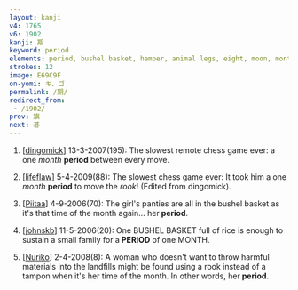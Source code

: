 ```yaml
---
layout: kanji
v4: 1765
v6: 1902
kanji: 期
keyword: period
elements: period, bushel basket, hamper, animal legs, eight, moon, month, flesh, part of the body
strokes: 12
image: E69C9F
on-yomi: キ、ゴ
permalink: /期/
redirect_from:
 - /1902/
prev: 旗
next: 碁
---
```


1) [<a href="http://kanji.koohii.com/profile/dingomick">dingomick</a>] 13-3-2007(195): The slowest remote chess game ever: a one <em>month</em> <strong>period</strong> between every move.

2) [<a href="http://kanji.koohii.com/profile/lifeflaw">lifeflaw</a>] 5-4-2009(88): The slowest chess game ever: It took him a one <em>month</em> <strong>period</strong> to move the <em>rook</em>! (Edited from dingomick).

3) [<a href="http://kanji.koohii.com/profile/Piitaa">Piitaa</a>] 4-9-2006(70): The girl&#039;s panties are all in the bushel basket as it&#039;s that time of the month again... her<strong> period</strong>.

4) [<a href="http://kanji.koohii.com/profile/johnskb">johnskb</a>] 11-5-2006(20): One BUSHEL BASKET full of rice is enough to sustain a small family for a<strong> PERIOD</strong> of one MONTH.

5) [<a href="http://kanji.koohii.com/profile/Nuriko">Nuriko</a>] 2-4-2008(8): A woman who doesn&#039;t want to throw harmful materials into the landfills might be found using a rook instead of a tampon when it&#039;s her time of the month. In other words, her<strong> period</strong>.

